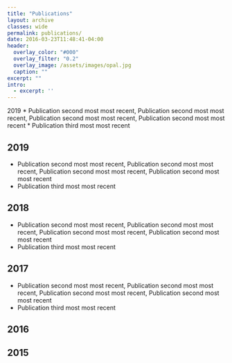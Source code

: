 ```yaml
---
title: "Publications"
layout: archive
classes: wide
permalink: publications/
date: 2016-03-23T11:48:41-04:00
header:
  overlay_color: "#000"
  overlay_filter: "0.2"
  overlay_image: /assets/images/opal.jpg
  caption: ""
excerpt: ""
intro: 
  - excerpt: ''
---
```

  <div style="text-align: center;">
    <div style="display: inline-block; text-align: left;">
2019
* Publication second most most recent, Publication second most most recent, Publication second most most recent, Publication second most most recent
* Publication third most most recent
    </div>
</div>  
  

## 2019
   * Publication second most most recent, Publication second most most recent, Publication second most most recent, Publication second most most recent
   * Publication third most most recent

## 2018
   * Publication second most most recent, Publication second most most recent, Publication second most most recent, Publication second most most recent
   * Publication third most most recent
   
## 2017
   * Publication second most most recent, Publication second most most recent, Publication second most most recent, Publication second most most recent
   * Publication third most most recent

## 2016

## 2015




